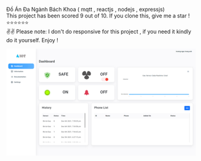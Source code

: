
Đồ Án Đa Ngành Bách Khoa ( mqtt , reactjs , nodejs , expressjs)
<br>
This project has been scored 9 out of 10. If you clone this, give me a star !⭐⭐⭐⭐⭐⭐
<br>
✌️✌️ Please note: I don't do responsive for this project , if you need it kindly do it yourself.
Enjoy !
<p align="center">
  <img src="https://github.com/trunganh5795/DashBoardIOT_GasLeakDetection/blob/main/preview.jpg" alt=preview"/>
</p>
